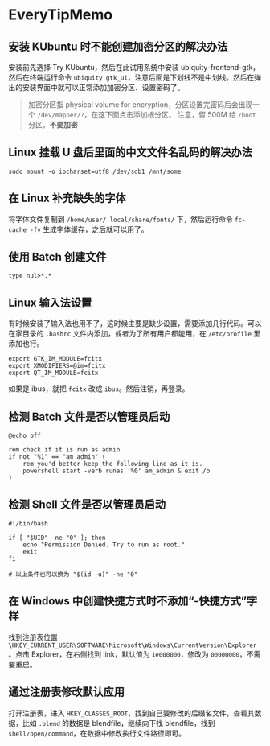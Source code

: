# EveryTipMemo

## 安装 KUbuntu 时不能创建加密分区的解决办法

安装前先选择 Try KUbuntu，然后在此试用系统中安装 ubiquity-frontend-gtk，然后在终端运行命令 `ubiquity gtk_ui`，注意后面是下划线不是中划线。然后在弹出的安装界面中就可以正常添加加密分区、设置密码了。

> 加密分区指 physical volume for encryption，分区设置完密码后会出现一个 `/dev/mapper/?`，在这下面点击添加根分区。
> 注意，留 500M 给 `/boot` 分区，**不要加密**

## Linux 挂载 U 盘后里面的中文文件名乱码的解决办法

```shell
sudo mount -o iocharset=utf8 /dev/sdb1 /mnt/some
```

## 在 Linux 补充缺失的字体

将字体文件复制到 `/home/user/.local/share/fonts/` 下，然后运行命令 `fc-cache -fv` 生成字体缓存，之后就可以用了。

## 使用 Batch 创建文件

```batch
type nul>*.*
```

## Linux 输入法设置

有时候安装了输入法也用不了，这时候主要是缺少设置，需要添加几行代码。可以在家目录的 `.bashrc` 文件内添加，或者为了所有用户都能用，在 `/etc/profile` 里添加也行。

```shell
export GTK_IM_MODULE=fcitx
export XMODIFIERS=@im=fcitx
export QT_IM_MODULE=fcitx
```

如果是 ibus，就把 `fcitx` 改成 `ibus`。然后注销，再登录。

## 检测 Batch 文件是否以管理员启动

```batch
@echo off

rem check if it is run as admin
if not "%1" == "am_admin" (
    rem you'd better keep the following line as it is.
    powershell start -verb runas '%0' am_admin & exit /b
)
```

## 检测 Shell 文件是否以管理员启动

```shell
#!/bin/bash

if [ "$UID" -ne "0" ]; then
    echo "Permission Denied. Try to run as root."
    exit
fi

# 以上条件也可以换为 "$(id -u)" -ne "0"
```

## 在 Windows 中创建快捷方式时不添加“-快捷方式”字样

找到注册表位置 `\HKEY_CURRENT_USER\SOFTWARE\Microsoft\Windows\CurrentVersion\Explorer`。点击 Explorer，在右侧找到 link，默认值为 `1e000000`，修改为 `00000000`，不需要重启。

## 通过注册表修改默认应用

打开注册表，进入 `HKEY_CLASSES_ROOT`，找到自己要修改的后缀名文件，查看其数据，比如 `.blend` 的数据是 blendfile，继续向下找 blendfile，找到 `shell/open/command`，在数据中修改执行文件路径即可。

